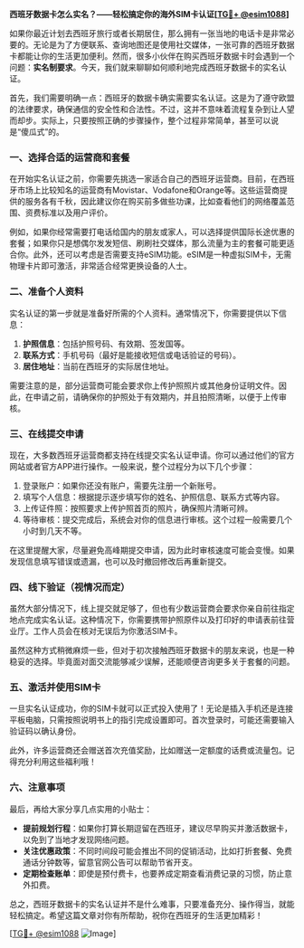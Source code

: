 **西班牙数据卡怎么实名？——轻松搞定你的海外SIM卡认证[[TG💪+ @esim1088](https://t.me/s/esim1088)]**

如果你最近计划去西班牙旅行或者长期居住，那么拥有一张当地的电话卡是非常必要的。无论是为了方便联系、查询地图还是使用社交媒体，一张可靠的西班牙数据卡都能让你的生活更加便利。然而，很多小伙伴在购买西班牙数据卡时会遇到一个问题：**实名制要求**。今天，我们就来聊聊如何顺利地完成西班牙数据卡的实名认证。

首先，我们需要明确一点：西班牙的数据卡确实需要实名认证。这是为了遵守欧盟的法律要求，确保通信的安全性和合法性。不过，这并不意味着流程复杂到让人望而却步。实际上，只要按照正确的步骤操作，整个过程非常简单，甚至可以说是“傻瓜式”的。

### **一、选择合适的运营商和套餐**

在开始实名认证之前，你需要先挑选一家适合自己的西班牙运营商。目前，在西班牙市场上比较知名的运营商有Movistar、Vodafone和Orange等。这些运营商提供的服务各有千秋，因此建议你在购买前多做些功课，比如查看他们的网络覆盖范围、资费标准以及用户评价。

例如，如果你经常需要打电话给国内的朋友或家人，可以选择提供国际长途优惠的套餐；如果你只是想偶尔发发短信、刷刷社交媒体，那么流量为主的套餐可能更适合你。此外，还可以考虑是否需要支持eSIM功能。eSIM是一种虚拟SIM卡，无需物理卡片即可激活，非常适合经常更换设备的人士。

### **二、准备个人资料**

实名认证的第一步就是准备好所需的个人资料。通常情况下，你需要提供以下信息：

1. **护照信息**：包括护照号码、有效期、签发国等。
2. **联系方式**：手机号码（最好是能接收短信或电话验证的号码）。
3. **居住地址**：当前在西班牙的实际居住地址。

需要注意的是，部分运营商可能会要求你上传护照照片或其他身份证明文件。因此，在申请之前，请确保你的护照处于有效期内，并且拍照清晰，以便于上传审核。

### **三、在线提交申请**

现在，大多数西班牙运营商都支持在线提交实名认证申请。你可以通过他们的官方网站或者官方APP进行操作。一般来说，整个过程分为以下几个步骤：

1. 登录账户：如果你还没有账户，需要先注册一个新账号。
2. 填写个人信息：根据提示逐步填写你的姓名、护照信息、联系方式等内容。
3. 上传证件照：按照要求上传护照首页的照片，确保照片清晰可辨。
4. 等待审核：提交完成后，系统会对你的信息进行审核。这个过程一般需要几个小时到几天不等。

在这里提醒大家，尽量避免高峰期提交申请，因为此时审核速度可能会变慢。如果发现信息填写错误或遗漏，也可以及时撤回修改后再重新提交。

### **四、线下验证（视情况而定）**

虽然大部分情况下，线上提交就足够了，但也有少数运营商会要求你亲自前往指定地点完成实名认证。这种情况下，你需要携带护照原件以及打印好的申请表前往营业厅。工作人员会在核对无误后为你激活SIM卡。

虽然这种方式稍微麻烦一些，但对于初次接触西班牙数据卡的朋友来说，也是一种稳妥的选择。毕竟面对面交流能够减少误解，还能顺便咨询更多关于套餐的问题。

### **五、激活并使用SIM卡**

一旦实名认证成功，你的SIM卡就可以正式投入使用了！无论是插入手机还是连接平板电脑，只需按照说明书上的指引完成设置即可。首次登录时，可能还需要输入验证码以确认身份。

此外，许多运营商还会赠送首次充值奖励，比如赠送一定额度的话费或流量包。记得充分利用这些福利哦！

### **六、注意事项**

最后，再给大家分享几点实用的小贴士：

- **提前规划行程**：如果你打算长期逗留在西班牙，建议尽早购买并激活数据卡，以免到了当地才发现网络问题。
- **关注优惠政策**：不同时间段可能会推出不同的促销活动，比如打折套餐、免费通话分钟数等，留意官网公告可以帮助节省开支。
- **定期检查账单**：即使是预付费卡，也要养成定期查看消费记录的习惯，防止意外扣费。

总之，西班牙数据卡的实名认证并不是什么难事，只要准备充分、操作得当，就能轻松搞定。希望这篇文章对你有所帮助，祝你在西班牙的生活更加精彩！

[[TG💪+ @esim1088](https://t.me/s/esim1088) ![Image](https://i.postimg.cc/4NQfJmqS/Snipaste-2025-05-13-00-14-12.png)]